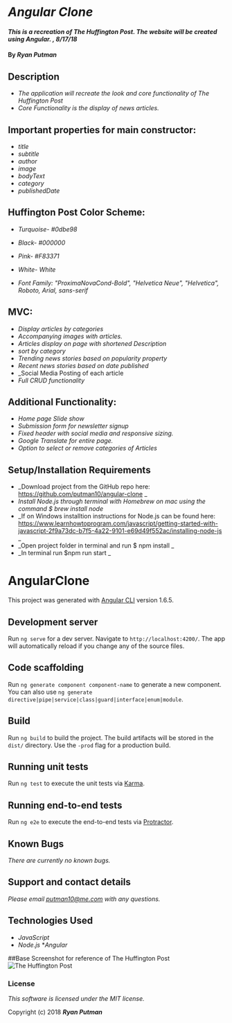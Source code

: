 # _Angular Clone_

#### _This is a recreation of The Huffington Post. The website will be created using Angular. , 8/17/18_

#### By _**Ryan Putman**_

## Description

* _The application will recreate the look and core functionality of The Huffington Post_<br>
* _Core Functionality is the display of news articles._<br>

## Important properties for main constructor:
* _title_
* _subtitle_
* _author_
* _image_
* _bodyText_
* _category_
* _publishedDate_

## Huffington Post Color Scheme:
* _Turquoise- #0dbe98_
* _Black- #000000_
* _Pink- #F83371_
* _White- White_

* _Font Family: "ProximaNovaCond-Bold", "Helvetica Neue", "Helvetica", Roboto, Arial, sans-serif_

## MVC:
* _Display articles by categories_
* _Accompanying images with articles._
* _Articles display on page with shortened Description_
* _sort by category_
* _Trending news stories based on popularity property_
* _Recent news stories based on date published_
* _Social Media Posting of each article
* _Full CRUD functionality_



## Additional Functionality:
  * _Home page Slide show_
  * _Submission form for newsletter signup_
  * _Fixed header with social media and responsive sizing._
  * _Google Translate for entire page._
  * _Option to select or remove categories of Articles_


## Setup/Installation Requirements

* _Download project from the GitHub repo here: https://github.com/putman10/angular-clone _
* _Install Node.js through terminal with Homebrew on mac using the command $ brew install node_
* _If on Windows installtion instructions for Node.js can be found here: https://www.learnhowtoprogram.com/javascript/getting-started-with-javascript-2f9a73dc-b7f5-4a22-9101-e69d49f552ac/installing-node-js _
* _Open project folder in terminal and run $ npm install _
* _In terminal run $npm run start _

# AngularClone

This project was generated with [Angular CLI](https://github.com/angular/angular-cli) version 1.6.5.

## Development server

Run `ng serve` for a dev server. Navigate to `http://localhost:4200/`. The app will automatically reload if you change any of the source files.

## Code scaffolding

Run `ng generate component component-name` to generate a new component. You can also use `ng generate directive|pipe|service|class|guard|interface|enum|module`.

## Build

Run `ng build` to build the project. The build artifacts will be stored in the `dist/` directory. Use the `-prod` flag for a production build.

## Running unit tests

Run `ng test` to execute the unit tests via [Karma](https://karma-runner.github.io).

## Running end-to-end tests

Run `ng e2e` to execute the end-to-end tests via [Protractor](http://www.protractortest.org/).


## Known Bugs

_There are currently no known bugs._

## Support and contact details

_Please email putman10@me.com with any questions._

## Technologies Used

* _JavaScript_
* _Node.js_
*_Angular_

##Base Screenshot for reference of The Huffington Post
![The Huffington Post](angular-clone/src/assets/images/huffington-post-example.png "Huffington Post Reference")


### License

*This software is licensed under the MIT license.*

Copyright (c) 2018 **_Ryan Putman_**
